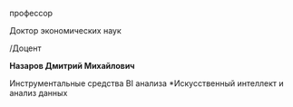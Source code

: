 профессор

Доктор экономических наук

/Доцент

**Назаров Дмитрий Михайлович**

Инструментальные средства BI анализа
	*Искусственный интеллект и анализ данных